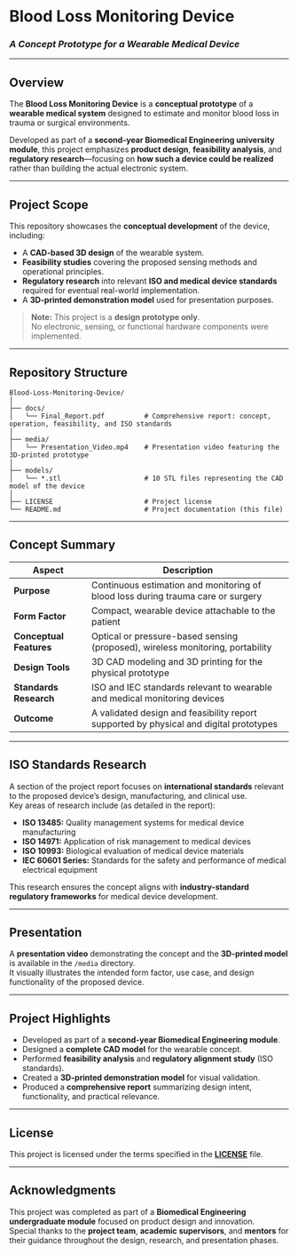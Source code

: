 # Blood Loss Monitoring Device  
### *A Concept Prototype for a Wearable Medical Device*

---

## Overview  
The **Blood Loss Monitoring Device** is a **conceptual prototype** of a **wearable medical system** designed to estimate and monitor blood loss in trauma or surgical environments.  

Developed as part of a **second-year Biomedical Engineering university module**, this project emphasizes **product design**, **feasibility analysis**, and **regulatory research**—focusing on **how such a device could be realized** rather than building the actual electronic system.  

---

## Project Scope  
This repository showcases the **conceptual development** of the device, including:  
- A **CAD-based 3D design** of the wearable system.  
- **Feasibility studies** covering the proposed sensing methods and operational principles.  
- **Regulatory research** into relevant **ISO and medical device standards** required for eventual real-world implementation.  
- A **3D-printed demonstration model** used for presentation purposes.  

> **Note:** This project is a **design prototype only**.  
> No electronic, sensing, or functional hardware components were implemented.

---

## Repository Structure  
```
Blood-Loss-Monitoring-Device/
│
├── docs/  
│   └── Final_Report.pdf          # Comprehensive report: concept, operation, feasibility, and ISO standards  
│
├── media/  
│   └── Presentation_Video.mp4    # Presentation video featuring the 3D-printed prototype  
│
├── models/  
│   └── *.stl                     # 10 STL files representing the CAD model of the device  
│
├── LICENSE                       # Project license  
└── README.md                     # Project documentation (this file)  
```

---

## Concept Summary  
| **Aspect** | **Description** |
|-------------|----------------|
| **Purpose** | Continuous estimation and monitoring of blood loss during trauma care or surgery |
| **Form Factor** | Compact, wearable device attachable to the patient |
| **Conceptual Features** | Optical or pressure-based sensing (proposed), wireless monitoring, portability |
| **Design Tools** | 3D CAD modeling and 3D printing for the physical prototype |
| **Standards Research** | ISO and IEC standards relevant to wearable and medical monitoring devices |
| **Outcome** | A validated design and feasibility report supported by physical and digital prototypes |

---

## ISO Standards Research  
A section of the project report focuses on **international standards** relevant to the proposed device’s design, manufacturing, and clinical use.  
Key areas of research include (as detailed in the report):  
- **ISO 13485:** Quality management systems for medical device manufacturing  
- **ISO 14971:** Application of risk management to medical devices  
- **ISO 10993:** Biological evaluation of medical device materials  
- **IEC 60601 Series:** Standards for the safety and performance of medical electrical equipment  

This research ensures the concept aligns with **industry-standard regulatory frameworks** for medical device development.

---

## Presentation  
A **presentation video** demonstrating the concept and the **3D-printed model** is available in the `/media` directory.  
It visually illustrates the intended form factor, use case, and design functionality of the proposed device.  

---

## Project Highlights  
- Developed as part of a **second-year Biomedical Engineering module**.  
- Designed a **complete CAD model** for the wearable concept.  
- Performed **feasibility analysis** and **regulatory alignment study** (ISO standards).  
- Created a **3D-printed demonstration model** for visual validation.  
- Produced a **comprehensive report** summarizing design intent, functionality, and practical relevance.  

---

## License  
This project is licensed under the terms specified in the **[LICENSE](./LICENSE)** file.  

---
## Acknowledgments  

This project was completed as part of a **Biomedical Engineering undergraduate module** focused on product design and innovation.  
Special thanks to the **project team**, **academic supervisors**, and **mentors** for their guidance throughout the design, research, and presentation phases.  
